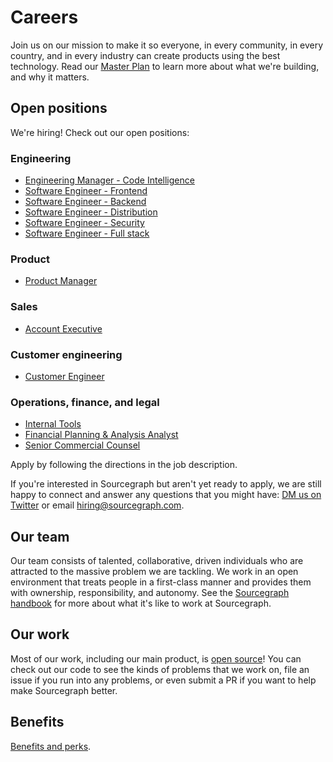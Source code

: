 # Careers

Join us on our mission to make it so everyone, in every community, in every country, and in every industry can create products using the best technology. Read our [Master Plan](https://about.sourcegraph.com/plan) to learn more about what we're building, and why it matters.

## Open positions

We're hiring! Check out our open positions:

### Engineering

- [Engineering Manager - Code Intelligence](../handbook/engineering/hiring/engineering-manager-code-intelligence.md)
- [Software Engineer - Frontend](../handbook/engineering/hiring/software-engineer-frontend.md)
- [Software Engineer - Backend](../handbook/engineering/hiring/software-engineer-backend.md)
- [Software Engineer - Distribution](../handbook/engineering/hiring/software-engineer-distribution.md)
- [Software Engineer - Security](../handbook/engineering/hiring/software-engineer-security.md)
- [Software Engineer - Full stack](../handbook/engineering/hiring/software-engineer-full-stack.md)

### Product

- [Product Manager](../handbook/product/roles/product_manager.md)

### Sales

- [Account Executive](../handbook/sales/roles/account_executive.md)

### Customer engineering

- [Customer Engineer](../handbook/ce/roles/customer_engineer.md)

### Operations, finance, and legal

- [Internal Tools](../handbook/ops/roles/internal_tools.md)
- [Financial Planning & Analysis Analyst](../handbook/ops/roles/financial_planning_analysis.md)
- [Senior Commercial Counsel](../handbook/ops/roles/senior_commercial_counsel.md)

Apply by following the directions in the job description.

If you're interested in Sourcegraph but aren't yet ready to apply, we are still happy to connect and answer any questions that you might have: [DM us on Twitter](https://twitter.com/srcgraph) or email hiring@sourcegraph.com.

## Our team

Our team consists of talented, collaborative, driven individuals who are attracted to the massive problem we are tackling. We work in an open environment that treats people in a first-class manner and provides them with ownership, responsibility, and autonomy. See the [Sourcegraph handbook](https://about.sourcegraph.com/handbook) for more about what it's like to work at Sourcegraph.

## Our work

Most of our work, including our main product, is [open source](https://github.com/sourcegraph)! You can check out our code to see the kinds of problems that we work on, file an issue if you run into any problems, or even submit a PR if you want to help make Sourcegraph better.

## Benefits

[Benefits and perks](../handbook/people-ops/benefits-and-perks.md).
